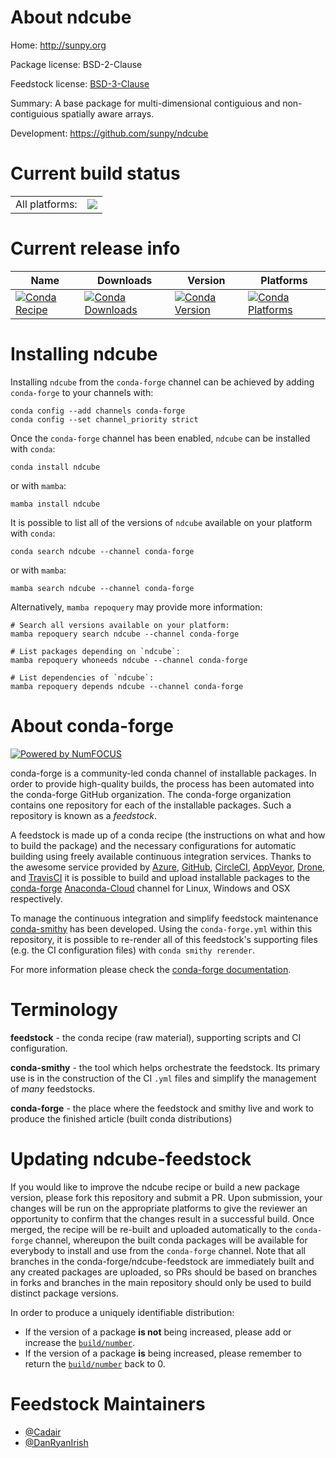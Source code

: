 About ndcube
============

Home: http://sunpy.org

Package license: BSD-2-Clause

Feedstock license: [BSD-3-Clause](https://github.com/conda-forge/ndcube-feedstock/blob/main/LICENSE.txt)

Summary: A base package for multi-dimensional contiguious and non-contiguious spatially aware arrays.

Development: https://github.com/sunpy/ndcube

Current build status
====================


<table><tr><td>All platforms:</td>
    <td>
      <a href="https://dev.azure.com/conda-forge/feedstock-builds/_build/latest?definitionId=4588&branchName=main">
        <img src="https://dev.azure.com/conda-forge/feedstock-builds/_apis/build/status/ndcube-feedstock?branchName=main">
      </a>
    </td>
  </tr>
</table>

Current release info
====================

| Name | Downloads | Version | Platforms |
| --- | --- | --- | --- |
| [![Conda Recipe](https://img.shields.io/badge/recipe-ndcube-green.svg)](https://anaconda.org/conda-forge/ndcube) | [![Conda Downloads](https://img.shields.io/conda/dn/conda-forge/ndcube.svg)](https://anaconda.org/conda-forge/ndcube) | [![Conda Version](https://img.shields.io/conda/vn/conda-forge/ndcube.svg)](https://anaconda.org/conda-forge/ndcube) | [![Conda Platforms](https://img.shields.io/conda/pn/conda-forge/ndcube.svg)](https://anaconda.org/conda-forge/ndcube) |

Installing ndcube
=================

Installing `ndcube` from the `conda-forge` channel can be achieved by adding `conda-forge` to your channels with:

```
conda config --add channels conda-forge
conda config --set channel_priority strict
```

Once the `conda-forge` channel has been enabled, `ndcube` can be installed with `conda`:

```
conda install ndcube
```

or with `mamba`:

```
mamba install ndcube
```

It is possible to list all of the versions of `ndcube` available on your platform with `conda`:

```
conda search ndcube --channel conda-forge
```

or with `mamba`:

```
mamba search ndcube --channel conda-forge
```

Alternatively, `mamba repoquery` may provide more information:

```
# Search all versions available on your platform:
mamba repoquery search ndcube --channel conda-forge

# List packages depending on `ndcube`:
mamba repoquery whoneeds ndcube --channel conda-forge

# List dependencies of `ndcube`:
mamba repoquery depends ndcube --channel conda-forge
```


About conda-forge
=================

[![Powered by
NumFOCUS](https://img.shields.io/badge/powered%20by-NumFOCUS-orange.svg?style=flat&colorA=E1523D&colorB=007D8A)](https://numfocus.org)

conda-forge is a community-led conda channel of installable packages.
In order to provide high-quality builds, the process has been automated into the
conda-forge GitHub organization. The conda-forge organization contains one repository
for each of the installable packages. Such a repository is known as a *feedstock*.

A feedstock is made up of a conda recipe (the instructions on what and how to build
the package) and the necessary configurations for automatic building using freely
available continuous integration services. Thanks to the awesome service provided by
[Azure](https://azure.microsoft.com/en-us/services/devops/), [GitHub](https://github.com/),
[CircleCI](https://circleci.com/), [AppVeyor](https://www.appveyor.com/),
[Drone](https://cloud.drone.io/welcome), and [TravisCI](https://travis-ci.com/)
it is possible to build and upload installable packages to the
[conda-forge](https://anaconda.org/conda-forge) [Anaconda-Cloud](https://anaconda.org/)
channel for Linux, Windows and OSX respectively.

To manage the continuous integration and simplify feedstock maintenance
[conda-smithy](https://github.com/conda-forge/conda-smithy) has been developed.
Using the ``conda-forge.yml`` within this repository, it is possible to re-render all of
this feedstock's supporting files (e.g. the CI configuration files) with ``conda smithy rerender``.

For more information please check the [conda-forge documentation](https://conda-forge.org/docs/).

Terminology
===========

**feedstock** - the conda recipe (raw material), supporting scripts and CI configuration.

**conda-smithy** - the tool which helps orchestrate the feedstock.
                   Its primary use is in the construction of the CI ``.yml`` files
                   and simplify the management of *many* feedstocks.

**conda-forge** - the place where the feedstock and smithy live and work to
                  produce the finished article (built conda distributions)


Updating ndcube-feedstock
=========================

If you would like to improve the ndcube recipe or build a new
package version, please fork this repository and submit a PR. Upon submission,
your changes will be run on the appropriate platforms to give the reviewer an
opportunity to confirm that the changes result in a successful build. Once
merged, the recipe will be re-built and uploaded automatically to the
`conda-forge` channel, whereupon the built conda packages will be available for
everybody to install and use from the `conda-forge` channel.
Note that all branches in the conda-forge/ndcube-feedstock are
immediately built and any created packages are uploaded, so PRs should be based
on branches in forks and branches in the main repository should only be used to
build distinct package versions.

In order to produce a uniquely identifiable distribution:
 * If the version of a package **is not** being increased, please add or increase
   the [``build/number``](https://docs.conda.io/projects/conda-build/en/latest/resources/define-metadata.html#build-number-and-string).
 * If the version of a package **is** being increased, please remember to return
   the [``build/number``](https://docs.conda.io/projects/conda-build/en/latest/resources/define-metadata.html#build-number-and-string)
   back to 0.

Feedstock Maintainers
=====================

* [@Cadair](https://github.com/Cadair/)
* [@DanRyanIrish](https://github.com/DanRyanIrish/)

